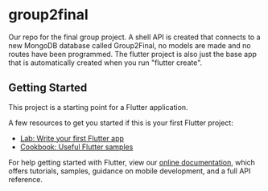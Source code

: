 # group2final

Our repo for the final group project. A shell API is created that connects to a new MongoDB database called Group2Final, no models are made and no routes have been programmed.
The flutter project is also just the base app that is automatically created when you run "flutter create".

## Getting Started

This project is a starting point for a Flutter application.

A few resources to get you started if this is your first Flutter project:

- [Lab: Write your first Flutter app](https://flutter.dev/docs/get-started/codelab)
- [Cookbook: Useful Flutter samples](https://flutter.dev/docs/cookbook)

For help getting started with Flutter, view our
[online documentation](https://flutter.dev/docs), which offers tutorials,
samples, guidance on mobile development, and a full API reference.
